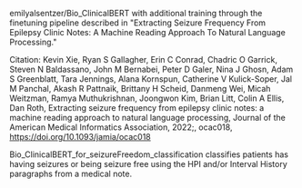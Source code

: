 emilyalsentzer/Bio_ClinicalBERT with additional training through the finetuning pipeline described in "Extracting Seizure Frequency From Epilepsy Clinic Notes: A Machine Reading Approach To Natural Language Processing."

 Citation: Kevin Xie, Ryan S Gallagher, Erin C Conrad, Chadric O Garrick, Steven N Baldassano, John M Bernabei, Peter D Galer, Nina J Ghosn, Adam S Greenblatt, Tara Jennings, Alana Kornspun, Catherine V Kulick-Soper, Jal M Panchal, Akash R Pattnaik, Brittany H Scheid, Danmeng Wei, Micah Weitzman, Ramya Muthukrishnan, Joongwon Kim, Brian Litt, Colin A Ellis, Dan Roth, Extracting seizure frequency from epilepsy clinic notes: a machine reading approach to natural language processing, Journal of the American Medical Informatics Association, 2022;, ocac018, https://doi.org/10.1093/jamia/ocac018 

Bio_ClinicalBERT_for_seizureFreedom_classification classifies patients has having seizures or being seizure free using the HPI and/or Interval History paragraphs from a medical note. 